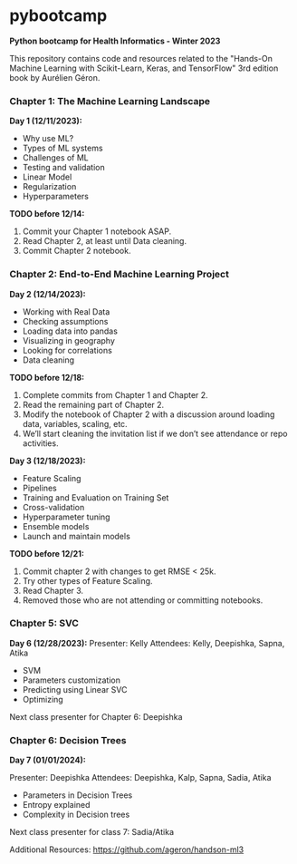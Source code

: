# pybootcamp
**Python bootcamp for Health Informatics - Winter 2023**

This repository contains code and resources related to the "Hands-On Machine Learning with Scikit-Learn, Keras, and TensorFlow" 3rd edition book by Aurélien Géron.

### Chapter 1: The Machine Learning Landscape

**Day 1 (12/11/2023):**
  * Why use ML?
  * Types of ML systems
  * Challenges of ML
  * Testing and validation
  * Linear Model
  * Regularization
  * Hyperparameters

**TODO before 12/14:**
1.	Commit your Chapter 1 notebook ASAP.
2.	Read Chapter 2, at least until Data cleaning.
3.	Commit Chapter 2 notebook.

### Chapter 2: End-to-End Machine Learning Project
**Day 2 (12/14/2023):**
  * Working with Real Data
  * Checking assumptions
  * Loading data into pandas
  * Visualizing in geography
  * Looking for correlations
  * Data cleaning

**TODO before 12/18:**
1.	Complete commits from Chapter 1 and Chapter 2.
2.	Read the remaining part of Chapter 2.
3.	Modify the notebook of Chapter 2 with a discussion around loading data, variables, scaling, etc.
4.	We’ll start cleaning the invitation list if we don’t see attendance or repo activities.

**Day 3 (12/18/2023):**
  * Feature Scaling
  * Pipelines
  * Training and Evaluation on Training Set
  * Cross-validation
  * Hyperparameter tuning
  * Ensemble models
  * Launch and maintain models

**TODO before 12/21:**
1.	Commit chapter 2 with changes to get RMSE < 25k.
2.	Try other types of Feature Scaling.
3.	Read Chapter 3.
4.	Removed those who are not attending or committing notebooks.


### Chapter 5: SVC
**Day 6 (12/28/2023):**
Presenter: Kelly
Attendees: Kelly, Deepishka, Sapna, Atika
 * SVM
 * Parameters customization
 * Predicting using Linear SVC
 * Optimizing

Next class presenter for Chapter 6: Deepishka

### Chapter 6: Decision Trees
**Day 7 (01/01/2024):**

Presenter: Deepishka
Attendees: Deepishka, Kalp, Sapna, Sadia, Atika

 * Parameters in Decision Trees
 * Entropy explained
 * Complexity in Decision trees

Next class presenter for class 7: Sadia/Atika

Additional Resources: https://github.com/ageron/handson-ml3 
